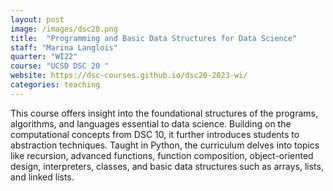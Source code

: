 ```yaml
---
layout: post
image: /images/dsc20.png
title:  "Programming and Basic Data Structures for Data Science"
staff: "Marina Langlois"
quarter: "WI22"
course: "UCSD DSC 20 "
website: https://dsc-courses.github.io/dsc20-2023-wi/
categories: teaching
---
```

This course offers insight into the foundational structures of the programs, algorithms, and languages essential to data science. Building on the computational concepts from DSC 10, it further introduces students to abstraction techniques. Taught in Python, the curriculum delves into topics like recursion, advanced functions, function composition, object-oriented design, interpreters, classes, and basic data structures such as arrays, lists, and linked lists.